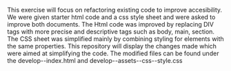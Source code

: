 This exercise will focus on refactoring existing code to improve accesibility.
We were given starter html code and a css style sheet and were asked to improve both documents.
The Html code was improved by replacing DIV tags with more precise and descriptive tags such as body, main, section.
The CSS sheet was simplified mainly by combining styling for elements with the same properties.
This repository will display the changes made which were aimed at simplifying the code.
The modified files can be found under the develop--index.html and develop--assets--css--style.css
